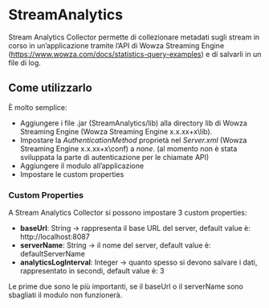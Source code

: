 # StreamAnalytics

Stream Analytics Collector permette di collezionare metadati sugli stream in corso in
un’applicazione tramite l’API di Wowza Streaming Engine (https://www.wowza.com/docs/statistics-query-examples) e di salvarli in un file di log.

## Come utilizzarlo

È molto semplice:
* Aggiungere i file .jar (StreamAnalytics/lib) alla directory lib di Wowza Streaming Engine (Wowza Streaming Engine x.x.xx+x\lib).
* Impostare la _AuthenticationMethod_ proprietà nel _Server.xml_ (Wowza Streaming Engine x.x.xx+x\conf) a _none_. (al
momento non è stata sviluppata la parte di autenticazione per le chiamate API)
* Aggiungere il modulo all’applicazione
* Impostare le custom properties

### Custom Properties

A Stream Analytics Collector si possono impostare 3 custom properties:
* **baseUrl**: String -> rappresenta il base URL del server, default value è:
http://localhost:8087
* **serverName**: String -> il nome del server, default value è: defaultServerName
* **analyticsLogInterval**: Integer -> quanto spesso si devono salvare i dati,
rappresentato in secondi, default value è: 3

Le prime due sono le più importanti, se il baseUrl o il serverName sono sbagliati il modulo
non funzionerà.
